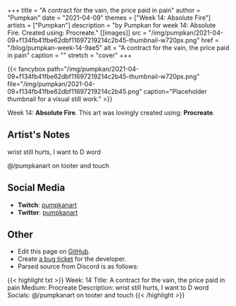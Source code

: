 +++
title =       "A contract for the vain, the price paid in pain"
author =      "Pumpkan"
date =        "2021-04-09"
themes =      ["Week 14: Absolute Fire"]
artists =     ["Pumpkan"]
description = "by Pumpkan for week 14: Absolute Fire. Created using: Procreate."
[[images]]
      src = "/img/pumpkan/2021-04-09+f134fb41fbe62dbf11697219214c2b45-thumbnail-w720px.png"
      href = "/blog/pumpkan-week-14-9ae5"
      alt = "A contract for the vain, the price paid in pain"
      caption = ""
      stretch = "cover"
+++

{{< fancybox path="/img/pumpkan/2021-04-09+f134fb41fbe62dbf11697219214c2b45-thumbnail-w720px.png" file="/img/pumpkan/2021-04-09+f134fb41fbe62dbf11697219214c2b45.png" caption="Placeholder thumbnail for a visual still work." >}}


Week 14: **Absolute Fire**. This art was lovingly created using: **Procreate**.

## Artist's Notes

wrist still hurts, I want to D word 

@/pumpkanart on tooter and touch

## Social Media

- **Twitch**: <a href='https://twitch.tv/pumpkanart' target='_blank'>pumpkanart</a>
- **Twitter**: <a href='https://twitter.com/pumpkanart' target='_blank'>pumpkanart</a>

## Other

- Edit this page on [GitHub](https://github.com/teaminkling/web-refresh/edit/main/content/blog/pumpkan-week-14-9ae5.md).
- Create [a bug ticket](https://github.com/teaminkling/web-refresh/issues/new?assignees=&labels=bug&template=problem-report.md&title=) for the developer.
- Parsed source from Discord is as follows:

{{< highlight txt >}}
Week: 14
Title: A contract for the vain, the price paid in pain 
Medium: Procreate 
Description: wrist still hurts, I want to D word 
Socials: @/pumpkanart on tooter and touch
{{< /highlight >}}